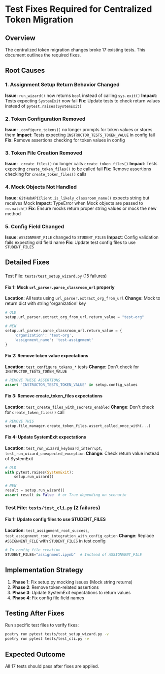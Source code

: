 # Test Fixes Required for Centralized Token Migration

## Overview
The centralized token migration changes broke 17 existing tests. This document outlines the required fixes.

## Root Causes

### 1. Assignment Setup Return Behavior Changed
**Issue**: `run_wizard()` now returns `bool` instead of calling `sys.exit()`
**Impact**: Tests expecting `SystemExit` now fail
**Fix**: Update tests to check return values instead of `pytest.raises(SystemExit)`

### 2. Token Configuration Removed
**Issue**: `_configure_tokens()` no longer prompts for token values or stores them
**Impact**: Tests expecting `INSTRUCTOR_TESTS_TOKEN_VALUE` in config fail
**Fix**: Remove assertions checking for token values in config

### 3. Token File Creation Removed
**Issue**: `_create_files()` no longer calls `create_token_files()`
**Impact**: Tests expecting `create_token_files()` to be called fail
**Fix**: Remove assertions checking for `create_token_files()` calls

### 4. Mock Objects Not Handled
**Issue**: `GitHubAPIClient.is_likely_classroom_name()` expects string but receives Mock
**Impact**: TypeError when Mock objects are passed to `re.match()`
**Fix**: Ensure mocks return proper string values or mock the new method

### 5. Config Field Changed
**Issue**: `ASSIGNMENT_FILE` changed to `STUDENT_FILES`
**Impact**: Config validation fails expecting old field name
**Fix**: Update test config files to use `STUDENT_FILES`

## Detailed Fixes

###

 Test File: `tests/test_setup_wizard.py` (15 failures)

#### Fix 1: Mock `url_parser.parse_classroom_url` properly
**Location**: All tests using `url_parser.extract_org_from_url`
**Change**: Mock to return dict with string 'organization' key

```python
# OLD
setup.url_parser.extract_org_from_url.return_value = "test-org"

# NEW
setup.url_parser.parse_classroom_url.return_value = {
    'organization': 'test-org',
    'assignment_name': 'test-assignment'
}
```

#### Fix 2: Remove token value expectations
**Location**: `test_configure_tokens_*` tests
**Change**: Don't check for `INSTRUCTOR_TESTS_TOKEN_VALUE`

```python
# REMOVE THESE ASSERTIONS
assert 'INSTRUCTOR_TESTS_TOKEN_VALUE' in setup.config_values
```

#### Fix 3: Remove create_token_files expectations
**Location**: `test_create_files_with_secrets_enabled`
**Change**: Don't check for `create_token_files()` call

```python
# REMOVE THIS
setup.file_manager.create_token_files.assert_called_once_with(...)
```

#### Fix 4: Update SystemExit expectations
**Location**: `test_run_wizard_keyboard_interrupt`, `test_run_wizard_unexpected_exception`
**Change**: Check return value instead of SystemExit

```python
# OLD
with pytest.raises(SystemExit):
    setup.run_wizard()

# NEW
result = setup.run_wizard()
assert result is False  # or True depending on scenario
```

### Test File: `tests/test_cli.py` (2 failures)

#### Fix 1: Update config files to use STUDENT_FILES
**Location**: `test_assignment_root_success`, `test_assignment_root_integration_with_config_option`
**Change**: Replace `ASSIGNMENT_FILE` with `STUDENT_FILES` in test config

```python
# In config file creation
STUDENT_FILES="assignment.ipynb"  # Instead of ASSIGNMENT_FILE
```

## Implementation Strategy

1. **Phase 1**: Fix setup.py mocking issues (Mock string returns)
2. **Phase 2**: Remove token-related assertions
3. **Phase 3**: Update SystemExit expectations to return values
4. **Phase 4**: Fix config file field names

## Testing After Fixes

Run specific test files to verify fixes:
```bash
poetry run pytest tests/test_setup_wizard.py -v
poetry run pytest tests/test_cli.py -v
```

## Expected Outcome

All 17 tests should pass after fixes are applied.
